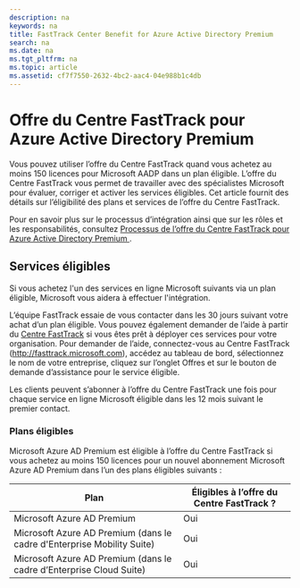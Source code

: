 ```yaml
---
description: na
keywords: na
title: FastTrack Center Benefit for Azure Active Directory Premium
search: na
ms.date: na
ms.tgt_pltfrm: na
ms.topic: article
ms.assetid: cf7f7550-2632-4bc2-aac4-04e988b1c4db
---
```

# Offre du Centre FastTrack pour Azure Active Directory Premium
Vous pouvez utiliser l’offre du Centre FastTrack quand vous achetez au moins 150 licences pour Microsoft AADP dans un plan éligible. L’offre du Centre FastTrack vous permet de travailler avec des spécialistes Microsoft pour évaluer, corriger et activer les services éligibles. Cet article fournit des détails sur l’éligibilité des plans et services de l’offre du Centre FastTrack.

Pour en savoir plus sur le processus d’intégration ainsi que sur les rôles et les responsabilités, consultez [Processus de l’offre du Centre FastTrack pour Azure Active Directory Premium ](../Topic/FastTrack_Center_Benefit_Process_for_Azure_Active_Directory_Premium_.md).

## Services éligibles
Si vous achetez l'un des services en ligne Microsoft suivants via un plan éligible, Microsoft vous aidera à effectuer l'intégration.

L’équipe FastTrack essaie de vous contacter dans les 30 jours suivant votre achat d’un plan éligible. Vous pouvez également demander de l’aide à partir du [Centre FastTrack](http://fasttrack.microsoft.com/) si vous êtes prêt à déployer ces services pour votre organisation. Pour demander de l’aide, connectez-vous au Centre FastTrack (http://fasttrack.microsoft.com), accédez au tableau de bord, sélectionnez le nom de votre entreprise, cliquez sur l’onglet Offres et sur le bouton de demande d’assistance pour le service éligible.

Les clients peuvent s’abonner à l’offre du Centre FastTrack une fois pour chaque service en ligne Microsoft éligible dans les 12 mois suivant le premier contact.

### Plans éligibles
Microsoft Azure AD Premium est éligible à l’offre du Centre FastTrack si vous achetez au moins 150 licences pour un nouvel abonnement Microsoft Azure AD Premium dans l’un des plans éligibles suivants :

|Plan|Éligibles à l’offre du Centre FastTrack ?|
|--------|---------------------------------------------|
|Microsoft Azure AD Premium|Oui|
|Microsoft Azure AD Premium (dans le cadre d'Enterprise Mobility Suite)|Oui|
|Microsoft Azure AD Premium (dans le cadre d’Enterprise Cloud Suite)|Oui|
